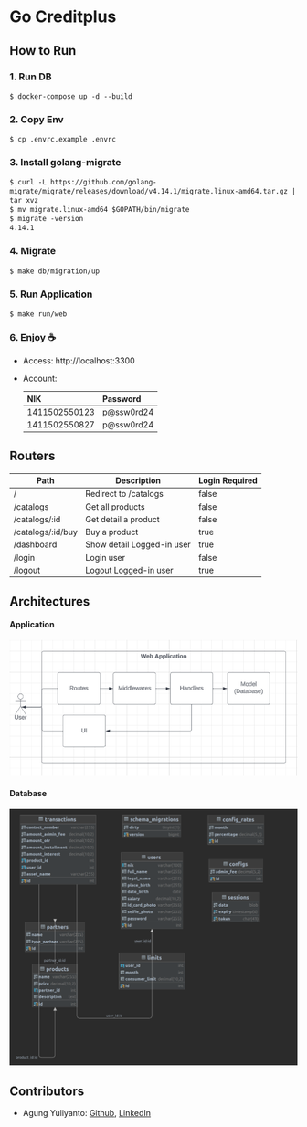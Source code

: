 Go Creditplus
=========================================

## How to Run

### 1. Run DB
```
$ docker-compose up -d --build
```

### 2. Copy Env
```
$ cp .envrc.example .envrc
```

### 3. Install golang-migrate
```
$ curl -L https://github.com/golang-migrate/migrate/releases/download/v4.14.1/migrate.linux-amd64.tar.gz | tar xvz
$ mv migrate.linux-amd64 $GOPATH/bin/migrate
$ migrate -version
4.14.1
```

### 4. Migrate
```
$ make db/migration/up
```

### 5. Run Application
```
$ make run/web
```

### 6. Enjoy ☕
* Access: http://localhost:3300
* Account:

  | NIK           | Password   |
  |---------------|------------|
  | 1411502550123 | p@ssw0rd24 |
  | 1411502550827 | p@ssw0rd24 |

## Routers
| Path              | Description                | Login Required |
|-------------------|----------------------------|----------------|
| /                 | Redirect to /catalogs      | false          |
| /catalogs         | Get all products           | false          |
| /catalogs/:id     | Get detail a product       | false          |
| /catalogs/:id/buy | Buy a product              | true           |
| /dashboard        | Show detail Logged-in user | true           |
| /login            | Login user                 | false          |
| /logout           | Logout Logged-in user      | true           |


## Architectures
#### Application
![application-architecture](docs/application-architecture.png)

#### Database
![database-architecture](docs/database-architecture.png)

## Contributors
* Agung Yuliyanto: [Github](https://github.com/agung96tm), [LinkedIn](https://www.linkedin.com/in/agung96tm/)
